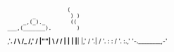                        (
            _           ) )
         _,(_)._        ((
    ___,(_______).        )
  ,'__.   /       \    /\_
 /,' /  |""|       \  /  /
| | |   |__|       |,'  /
 \'.|                  /
  '. :           :    /
    '.            :.,'
      '-.________,-'
